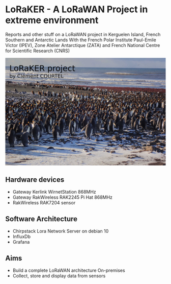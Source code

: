 # LoRaKER - A LoRaWAN Project in extreme environment

Reports and other stuff on a LoRaWAN project in Kerguelen Island, French Southern and Antarctic Lands
With the French Polar Institute Paul-Emile Victor (IPEV), Zone Atelier Antarctique (ZATA) and French National Centre for Scientific Research (CNRS)


![Manchots](./media/intro.JPG)

## Hardware devices

- Gateway Kerlink WirnetStation 868MHz
- Gateway RakWireless RAK2245 Pi Hat 868MHz
- RakWireless RAK7204 sensor

## Software Architecture

- Chirpstack Lora Network Server on debian 10
- InfluxDb
- Grafana

## Aims

- Build a complete LoRaWAN architecture On-premises
- Collect, store and display data from sensors
 

